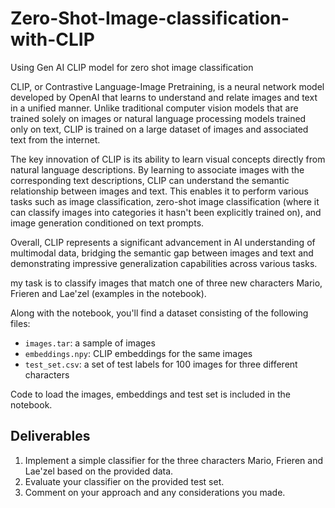 # Zero-Shot-Image-classification-with-CLIP
Using Gen AI CLIP model for zero shot image classification


CLIP, or Contrastive Language-Image Pretraining, is a neural network model developed by OpenAI that learns to understand and relate images and text in a unified manner. Unlike traditional computer vision models that are trained solely on images or natural language processing models trained only on text, CLIP is trained on a large dataset of images and associated text from the internet.

The key innovation of CLIP is its ability to learn visual concepts directly from natural language descriptions. By learning to associate images with the corresponding text descriptions, CLIP can understand the semantic relationship between images and text. This enables it to perform various tasks such as image classification, zero-shot image classification (where it can classify images into categories it hasn't been explicitly trained on), and image generation conditioned on text prompts.

Overall, CLIP represents a significant advancement in AI understanding of multimodal data, bridging the semantic gap between images and text and demonstrating impressive generalization capabilities across various tasks.

my task is to classify images that match one of three new characters Mario, Frieren and Lae'zel (examples in the notebook).

Along with the notebook, you'll find a dataset consisting of the following files:
- `images.tar`: a sample of images
- `embeddings.npy`: CLIP embeddings for the same images
- `test_set.csv`: a set of test labels for 100 images for three different characters

Code to load the images, embeddings and test set is included in the notebook.

## Deliverables

1. Implement a simple classifier for the three characters Mario, Frieren and Lae'zel based on the provided data.
2. Evaluate your classifier on the provided test set.
3. Comment on your approach and any considerations you made.


